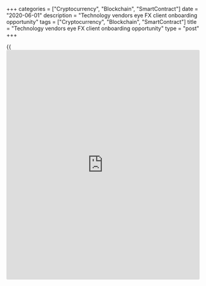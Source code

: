 +++
categories = ["Cryptocurrency", "Blockchain", "SmartContract"]
date = "2020-06-01"
description = "Technology vendors eye FX client onboarding opportunity"
tags = ["Cryptocurrency", "Blockchain", "SmartContract"]
title = "Technology vendors eye FX client onboarding opportunity"
type = "post"
+++

{{<iframe id="large-banner" src="https://www.bounty.group/#slide=25.0" width="100%" height="600" scrolling="no" style="border: 0px solid rgb(216, 221, 230); border-radius: 3px;">}}

#  Technology vendors eye FX client onboarding opportunity

COPYING AND DISTRIBUTING ARE PROHIBITED WITHOUT PERMISSION OF THE
PUBLISHER: [ SContreras@Euromoney.com][1]

By:  Paul Golden  Published on:  Friday, January 10, 2020

Regulatory technology vendors are relishing the prospect of helping
banks minimize FX client onboarding errors, but in a world where legacy
systems remain commonplace, regtech is not always an easy sell.

![fx-eye--780][2]

[Anti-money laundering][3] (AML) and [know-your-customer][4] (KYC) [regulation](https://www.playgroundfx.com/blog/forex-broker-regulation/)s require financial institutions to carry out due diligence on their customers. Verifying the identity of these customers is a crucial step in this process and screening names against AML watchlists helps ensure that potential customers have not been associated with financial crimes.

Banks and other institutions don’t want to make the onboarding process
too onerous, but relying on manual processes leaves them exposed to data
entry errors. Client classification and appropriateness rules have also
become more stringent – one of the most telling observations made when
the FX derivatives mis-selling claims came to light was that [brokers
were often completely unaware of the distinction between retail and
wholesale customers][5].

![Remonda Kirketerp-Moller-160x186][6]  
  
---  
  
 _Remonda Kirketerp-Moller, Muinmos_  
  
Complex leveraged instruments such as forwards and [options](https://www.fixpro.org/post/options-liquidity/) used for
hedging have in the past been abused by sales teams chasing higher
commission margins without necessarily putting the client first in [terms](https://www.fintechee.com/terms/)
of product suitability or risk appetite, notes Remonda Kirketerp-Moller,
founder and CEO of Muinmos, which specializes in [automated](https://www.fintechee.com/features/automated-forex-trading/) regulatory
compliance.

“Corporate SME clients have been onboarded as professional when they
should have been classified as retail, and therefore only appropriate
for less-complex product solutions,” she explains. “It is therefore
highly important that each client passes through a logical and
transparent onboarding process, ensuring that they are fully understood
in [terms](https://www.fintechee.com/terms/) of knowledge and experience, financial situation and investment
objective – including their risk appetite.”

Systems that chart financial institutions’ licences and permissions
across all the jurisdictions in which they operate help create an
accurate digital map of local or regional [regulation](https://www.playgroundfx.com/blog/forex-broker-regulation/)s and enable cross-
border business to be done reliably and quickly.

“These systems remove the risk of manual errors such as missing updates
and interpretation errors,” adds Kirketerp-Moller. “Aligning this with a
user-friendly workflow creates an accurate audit trail for sales teams,
clients and compliance teams to follow, all of which makes for a faster
and better user experience.”

### Regtech

Automating the onboarding process should mean legal and compliance teams
can be assured that they are up to date with all relevant rules and
[regulation](https://www.playgroundfx.com/blog/forex-broker-regulation/)s, which removes a lot of risk as well as extensive research
and implementation time. This would allow staff to spend more time
focusing on complex compliance issues.

![Owen-Hall-160x186][7]  
  
---  
  
 _Owen Hall, Heliocor_  
  
“By using client onboarding technology, internal compliance and legal
teams can manage regulatory compliance more easily, speeding up their
client onboarding and therefore time to revenue,” says regulatory
software company Heliocor’s chief executive, Owen Hall. “They will also
be able to access trusted data on their customers.”

[Regtech][8] clearly has the potential to release compliance and legal
teams from painstaking manual work. In 2019, ING Bank and Commonwealth
Bank of Australia collaborated with Ascent RegTech to undertake an
assessment of their regulatory obligations and requirements under the
EU's second Markets in Financial Instruments Directive (Mifid II) and
Markets in Financial Instruments Regulation (Mifir) in a project
overseen by the Financial Conduct Authority.

The technology completed the review in two-and-a-half minutes – a
process that would have taken 1,800 hours (equivalent to a full working
year for a compliance specialist) to complete manually.

![Phil-Creed-160x186][9]  
  
---  
 __

Philip Creed, FSCom  
  
The potential rewards for vendors are considerable. A report published
by Grand View Research in August 2019 predicted that the global regtech
market will be worth more than $55 billion by 2025, driven by growth in
[fraud](https://www.letsplayfx.com/blog/cryptocurrency-fraud/)ulent customer activity and increased demand for risk and
compliance management.

However, many banks and trading firms are still working on legacy
systems that do not allow for easy customization. In addition, the
process of banks onboarding other financial institutions is considered
high-risk and therefore enhanced due diligence typically applies, which
can be a difficult process to persuade banks to automate.

Philip Creed is a director of compliance specialist FSCom, which works
with a number of banks to help them make an annual assessment of the
financial crime risk on their book of FX clients in order to demonstrate
good oversight.

He accepts that too many compliance teams are focused less on the risk
than on the process, which is slow and expensive because these are
typically well-qualified and experienced people.

“The issue is whether the technology is appropriate for the problem the
bank needs to resolve and whether it can leverage the technology without
significant changes to underlying systems,” concludes Creed.

   1. mailto:SContreras@Euromoney.com
   2. /v-616f1e97f195e71fdeb140eed6ba455b/Media/images/euromoney/magazine/feb-20-1/fx-eye--780.jpg
   3. www.euromoney.com/article/b1jdvmmtyq8m88/eus-anti-money-laundering-body-finally-takes-shape
   4. www.euromoney.com/article/b1jjv14zrjc6bn/swift-kyc-registry-opens-to-corporates
   5. www.euromoney.com/article/b12khpknt36tjv/brexit-related-fx-mis-selling-claims-hitting-hurdles
   6. /v-bae2e0cfde99b39f24d6067e8bc05158/Media/images/euromoney/magazine/feb-20-1/Remonda Kirketerp-Moller-160x186.jpg
   7. /v-65c47c075b8a836c804855ce28f2ea81/Media/images/euromoney/magazine/feb-20-1/Owen-Hall-160x186.jpg
   8. www.euromoney.com/article/b18fq8n85h5ssh/banks-versus-fintechs-2-tension-builds-with-regtech-innovation
   9. /v-fcebc0898da2d460c6e371af87fa1a1b/Media/images/euromoney/magazine/feb-20-1/Phil-Creed-160x186.jpg